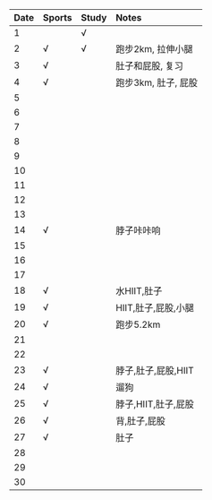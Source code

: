 Date|Sports|Study|Notes
:---------------|:---------------|:---------------|:---------------
1| |√| |
2|√|√|跑步2km, 拉伸小腿|
3|√| |肚子和屁股, 复习|
4|√| |跑步3km, 肚子, 屁股|
5| | | |
6| | | |
7| | | |
8| | | |
9| | | |
10| | | |
11| | | |
12| | | |
13| | | |
14|√| |脖子咔咔响|
15| | | |
16| | | |
17| | | |
18|√| |水HIIT,肚子|
19|√| |HIIT,肚子,屁股,小腿|
20|√| |跑步5.2km|
21| | | |
22| | | |
23|√| |脖子,肚子,屁股,HIIT|
24|√| |遛狗|
25|√| |脖子,HIIT,肚子,屁股|
26|√| |背,肚子,屁股|
27|√| |肚子|
28| | | |
29| | | |
30| | | |
